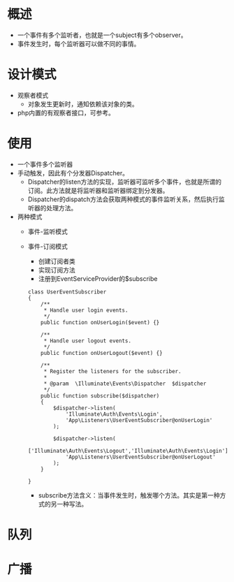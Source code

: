 # 概述
- 一个事件有多个监听者，也就是一个subject有多个observer。
- 事件发生时，每个监听器可以做不同的事情。
# 设计模式
- 观察者模式
    - 对象发生更新时，通知依赖该对象的类。
- php内置的有观察者接口，可参考。
# 使用
- 一个事件多个监听器
- 手动触发，因此有个分发器Dispatcher。
    - Dispatcher的listen方法的实现，监听器可监听多个事件，也就是所谓的订阅。此方法就是将监听器和监听器绑定到分发器。
    - Dispatcher的dispatch方法会获取两种模式的事件监听关系，然后执行监听器的处理方法。
- 两种模式
    - 事件-监听模式
    - 事件-订阅模式
        - 创建订阅者类
        - 实现订阅方法
        - 注册到EventServiceProvider的$subscribe
        
        ```
        class UserEventSubscriber
        {
            /**
             * Handle user login events.
             */
            public function onUserLogin($event) {}

            /**
             * Handle user logout events.
             */
            public function onUserLogout($event) {}

            /**
             * Register the listeners for the subscriber.
             *
             * @param  \Illuminate\Events\Dispatcher  $dispatcher
             */
            public function subscribe($dispatcher)
            {
                $dispatcher->listen(
                    'Illuminate\Auth\Events\Login',
                    'App\Listeners\UserEventSubscriber@onUserLogin'
                );

                $dispatcher->listen(
                    ['Illuminate\Auth\Events\Logout','Illuminate\Auth\Events\Login'],
                    'App\Listeners\UserEventSubscriber@onUserLogout'
                );
            }

        }
        ```
        
        - subscribe方法含义：当事件发生时，触发哪个方法。其实是第一种方式的另一种写法。

# 队列
# 广播
